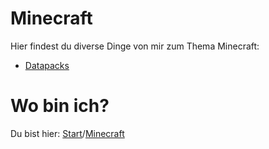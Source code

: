 # Minecraft

Hier findest du diverse Dinge von mir zum Thema Minecraft:

- [Datapacks](https://rafaelurben.github.io/minecraft/datapacks)



# Wo bin ich?

Du bist hier: [Start](https://rafaelurben.github.io)/[Minecraft](https://rafaelurben.github.io/minecraft)
